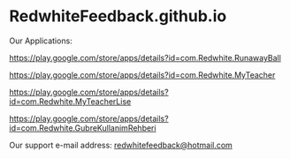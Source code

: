 # RedwhiteFeedback.github.io

Our Applications:

https://play.google.com/store/apps/details?id=com.Redwhite.RunawayBall

https://play.google.com/store/apps/details?id=com.Redwhite.MyTeacher

https://play.google.com/store/apps/details?id=com.Redwhite.MyTeacherLise

https://play.google.com/store/apps/details?id=com.Redwhite.GubreKullanimRehberi

Our support e-mail address:
redwhitefeedback@hotmail.com
